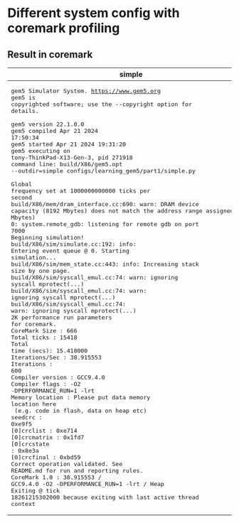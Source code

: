 # Different system config with coremark profiling

## Result in coremark
|simple|two_level_cache|
|------|---------------|
|<pre>gem5 Simulator System.  https://www.gem5.org<br/>gem5 is copyrighted software; use the --copyright option for details.<br/><br/>gem5 version 22.1.0.0<br/>gem5 compiled Apr 21 2024 17:50:34<br/>gem5 started Apr 21 2024 19:31:20<br/>gem5 executing on tony-ThinkPad-X13-Gen-3, pid 271918<br/>command line: build/X86/gem5.opt --outdir=simple configs/learning_gem5/part1/simple.py<br/><br/>Global frequency set at 1000000000000 ticks per second<br/>build/X86/mem/dram_interface.cc:690: warn: DRAM device capacity (8192 Mbytes) does not match the address range assigned (512 Mbytes)<br/>0: system.remote_gdb: listening for remote gdb on port 7000<br/>Beginning simulation!<br/>build/X86/sim/simulate.cc:192: info: Entering event queue @ 0.  Starting simulation...<br/>build/X86/sim/mem_state.cc:443: info: Increasing stack size by one page.<br/>build/X86/sim/syscall_emul.cc:74: warn: ignoring syscall mprotect(...)<br/>build/X86/sim/syscall_emul.cc:74: warn: ignoring syscall mprotect(...)<br/>build/X86/sim/syscall_emul.cc:74: warn: ignoring syscall mprotect(...)<br/>2K performance run parameters for coremark.<br/>CoreMark Size    : 666<br/>Total ticks      : 15418<br/>Total time (secs): 15.418000<br/>Iterations/Sec   : 38.915553<br/>Iterations       : 600<br/>Compiler version : GCC9.4.0<br/>Compiler flags   : -O2 -DPERFORMANCE_RUN=1  -lrt<br/>Memory location  : Please put data memory location here<br/>			(e.g. code in flash, data on heap etc)<br/>seedcrc          : 0xe9f5<br/>[0]crclist       : 0xe714<br/>[0]crcmatrix     : 0x1fd7<br/>[0]crcstate      : 0x8e3a<br/>[0]crcfinal      : 0xbd59<br/>Correct operation validated. See README.md for run and reporting rules.<br/>CoreMark 1.0 : 38.915553 / GCC9.4.0 -O2 -DPERFORMANCE_RUN=1  -lrt / Heap<br/>Exiting @ tick 18261215302000 because exiting with last active thread context</pre>|<pre>gem5 Simulator System.  https://www.gem5.org<br/>gem5 is copyrighted software; use the --copyright option for details.<br/><br/>gem5 version 22.1.0.0<br/>gem5 compiled Apr 21 2024 17:50:34<br/>gem5 started Apr 21 2024 18:41:08<br/>gem5 executing on tony-ThinkPad-X13-Gen-3, pid 270958<br/>command line: build/X86/gem5.opt configs/learning_gem5/part1/two_level.py<br/><br/>Global frequency set at 1000000000000 ticks per second<br/>build/X86/mem/dram_interface.cc:690: warn: DRAM device capacity (8192 Mbytes) does not match the address range assigned (512 Mbytes)<br/>0: system.remote_gdb: listening for remote gdb on port 7000<br/>Beginning simulation!<br/>build/X86/sim/simulate.cc:192: info: Entering event queue @ 0.  Starting simulation...<br/>build/X86/sim/mem_state.cc:443: info: Increasing stack size by one page.<br/>build/X86/sim/syscall_emul.cc:74: warn: ignoring syscall mprotect(...)<br/>build/X86/sim/syscall_emul.cc:74: warn: ignoring syscall mprotect(...)<br/>build/X86/sim/syscall_emul.cc:74: warn: ignoring syscall mprotect(...)<br/>2K performance run parameters for coremark.<br/>CoreMark Size    : 666<br/>Total ticks      : 11272<br/>Total time (secs): 11.272000<br/>Iterations/Sec   : 975.869411<br/>Iterations       : 11000<br/>Compiler version : GCC9.4.0<br/>Compiler flags   : -O2 -DPERFORMANCE_RUN=1  -lrt<br/>Memory location  : Please put data memory location here<br/>			(e.g. code in flash, data on heap etc)<br/>seedcrc          : 0xe9f5<br/>[0]crclist       : 0xe714<br/>[0]crcmatrix     : 0x1fd7<br/>[0]crcstate      : 0x8e3a<br/>[0]crcfinal      : 0x33ff<br/>Correct operation validated. See README.md for run and reporting rules.<br/>CoreMark 1.0 : 975.869411 / GCC9.4.0 -O2 -DPERFORMANCE_RUN=1  -lrt / Heap<br/>Exiting @ tick 12411303763000 because exiting with last active thread context</pre>|
